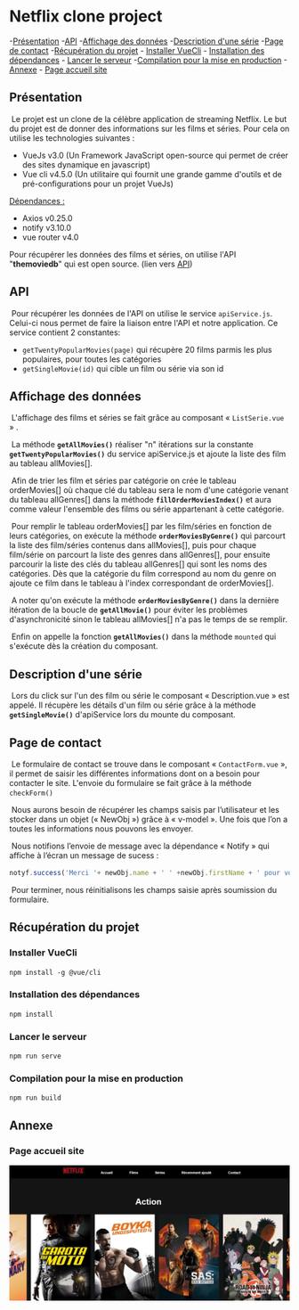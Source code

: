 # Netflix clone project 

-[Présentation](#présentation)
-[API](#api)
-[Affichage des données](#affichage-des-données)
-[Description d'une série](#4description-d'une-série)
-[Page de contact](#5page-de-contact)
-[Récupération du projet](#récupération-du-projet)
    - [Installer VueCli](#installer-vuecli)
    - [Installation des dépendances](#installation-des-dépendances)
    - [Lancer le serveur](#lancer-le-serveur)
    -[Compilation pour la mise en production](#compilation-pour-la-mise-en-production)
-[Annexe](#annexe)
    - [Page accueil site](#page-accueil-site)



## Présentation 

​	Le projet est un clone de la célèbre application de streaming Netflix. Le but du projet est de donner des informations sur les films et séries. Pour cela on utilise les technologies suivantes : 

- VueJs v3.0 (Un Framework JavaScript open-source qui permet de créer des sites dynamique en javascript)
- Vue cli v4.5.0 (Un utilitaire qui fournit une grande gamme d'outils et de pré-configurations pour un projet VueJs)

<u>Dépendances :</u> 

- Axios v0.25.0
- notify v3.10.0
- vue router v4.0

Pour récupérer les données des films et séries, on utilise l'API "**themoviedb**" qui est open source. (lien vers [API](https://www.themoviedb.org/))

## API

​	Pour récupérer les données de l'API on utilise le service `apiService.js`. Celui-ci nous permet de faire la liaison entre l'API et notre application. Ce service contient 2 constantes: 

- `getTwentyPopularMovies(page)` qui récupère 20 films parmis les plus populaires, pour toutes les catégories
- `getSingleMovie(id)` qui cible un film ou série via son id

## Affichage des données 

​	L'affichage des films et séries se fait grâce au composant « `ListSerie.vue` » . 

​	La méthode **`getAllMovies()`** réaliser "n" itérations sur la constante **`getTwentyPopularMovies()`** du service apiService.js et ajoute la liste des film au tableau allMovies[]. 

​	Afin de trier les film et séries par catégorie on crée le tableau orderMovies[] où chaque clé du tableau sera le nom d'une catégorie venant du tableau allGenres[] dans la méthode **`fillOrderMoviesIndex()`** et aura comme valeur l'ensemble des films ou série appartenant à cette catégorie.

​	Pour remplir le tableau orderMovies[] par les film/séries en fonction de leurs catégories, on exécute la méthode **`orderMoviesByGenre()`** qui parcourt la liste des film/séries contenus dans allMovies[], puis pour chaque film/série on parcourt la liste des genres dans allGenres[], pour ensuite parcourir la liste des clés du tableau allGenres[] qui sont les noms des catégories. Dès que la catégorie du film correspond au nom du genre on ajoute ce film dans le tableau à l'index correspondant de orderMovies[]. 

​	A noter qu'on exécute la méthode **`orderMoviesByGenre()`** dans la dernière itération de la boucle de **`getAllMovie()`** pour éviter les problèmes d'asynchronicité sinon le tableau allMovies[] n'a pas le temps de se remplir.

​	Enfin on appelle la fonction **`getAllMovies()`** dans la méthode `mounted` qui s'exécute dès la création du composant.

## Description d'une série 

​	Lors du click sur l'un des film ou série le composant « Description.vue » est appelé. Il récupère les détails d'un film ou série grâce à la méthode **`getSingleMovie()`** d'apiService lors du mounte du composant.

## Page de contact

​	Le formulaire de contact se trouve dans le composant « `ContactForm.vue` », il permet de saisir les différentes informations dont on a besoin pour contacter le site. L'envoie du formulaire se fait grâce à la méthode `checkForm()`

​	Nous aurons besoin de récupérer les champs saisis par l’utilisateur et les stocker dans un objet (« NewObj ») grâce à « v-model ». Une fois que l’on a toutes les informations nous pouvons les envoyer.

​	Nous notifions l’envoie de message avec la dépendance « Notify » qui affiche à l’écran un message de sucess :

```js
notyf.success('Merci '+ newObj.name + ' ' +newObj.firstName + ' pour votre message !');
```

​	Pour terminer, nous réinitialisons les champs saisie après soumission du formulaire. 

## Récupération du projet

### Installer VueCli
```shell
npm install -g @vue/cli
```

### Installation des dépendances
```shell
npm install
```

### Lancer le serveur

```shell
npm run serve
```

### Compilation pour la mise en production

```shell
npm run build
```

## Annexe 

### Page accueil site 

![Netflix clone accueil](docs/images/accueil-netflix-clone.png)
